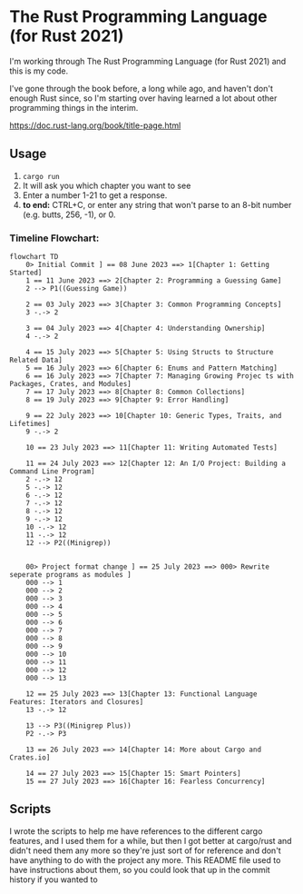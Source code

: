 # The Rust Programming Language (for Rust 2021)

I'm working through The Rust Programming Language (for Rust 2021) and this is my code.

I've gone through the book before, a long while ago, and haven't don't enough Rust since, so I'm starting over having learned a lot about other programming things in the interim.

https://doc.rust-lang.org/book/title-page.html

## Usage

1. `cargo run`
2. It will ask you which chapter you want to see
3. Enter a number 1-21 to get a response.
4. **to end:** CTRL+C, or enter any string that won't parse to an 8-bit number (e.g. butts, 256, -1), or 0.


### Timeline Flowchart: 

```mermaid 
flowchart TD
    0> Initial Commit ] == 08 June 2023 ==> 1[Chapter 1: Getting Started]
    1 == 11 June 2023 ==> 2[Chapter 2: Programming a Guessing Game]
    2 --> P1((Guessing Game))

    2 == 03 July 2023 ==> 3[Chapter 3: Common Programming Concepts]
    3 -.-> 2

    3 == 04 July 2023 ==> 4[Chapter 4: Understanding Ownership]
    4 -.-> 2

    4 == 15 July 2023 ==> 5[Chapter 5: Using Structs to Structure Related Data]
    5 == 16 July 2023 ==> 6[Chapter 6: Enums and Pattern Matching]
    6 == 16 July 2023 ==> 7[Chapter 7: Managing Growing Projec ts with Packages, Crates, and Modules]
    7 == 17 July 2023 ==> 8[Chapter 8: Common Collections]
    8 == 19 July 2023 ==> 9[Chapter 9: Error Handling]

    9 == 22 July 2023 ==> 10[Chapter 10: Generic Types, Traits, and Lifetimes]
    9 -.-> 2

    10 == 23 July 2023 ==> 11[Chapter 11: Writing Automated Tests]

    11 == 24 July 2023 ==> 12[Chapter 12: An I/O Project: Building a Command Line Program]
    2 -.-> 12
    5 -.-> 12
    6 -.-> 12
    7 -.-> 12
    8 -.-> 12
    9 -.-> 12
    10 -.-> 12
    11 -.-> 12
    12 --> P2((Minigrep))


    00> Project format change ] == 25 July 2023 ==> 000> Rewrite seperate programs as modules ]
    000 --> 1
    000 --> 2
    000 --> 3
    000 --> 4
    000 --> 5
    000 --> 6
    000 --> 7
    000 --> 8
    000 --> 9
    000 --> 10
    000 --> 11
    000 --> 12
    000 --> 13

    12 == 25 July 2023 ==> 13[Chapter 13: Functional Language Features: Iterators and Closures]
    13 -.-> 12

    13 --> P3((Minigrep Plus))
    P2 -.-> P3

    13 == 26 July 2023 ==> 14[Chapter 14: More about Cargo and Crates.io]

    14 == 27 July 2023 ==> 15[Chapter 15: Smart Pointers]
    15 == 27 July 2023 ==> 16[Chapter 16: Fearless Concurrency]
```

## Scripts

I wrote the scripts to help me have references to the different cargo features, and I used them for a while, but then I got better at cargo/rust and didn't need them any more so they're just sort of for reference and don't have anything to do with the project any more.  This README file used to have instructions about them, so you could look that up in the commit history if you wanted to
